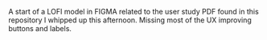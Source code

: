 A start of a LOFI model in FIGMA related to the user study PDF found in this repository I whipped up this afternoon. Missing most of the UX improving buttons and labels.
